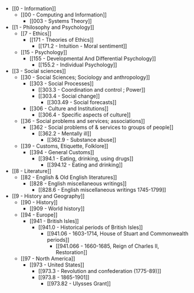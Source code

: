 - [[0 - Information]]
	- [[00 - Computing and Information]]
		- [[003 - Systems Theory]]
- [[1 - Philosophy and Psychology]]
	- [[7 - Ethics]]
		- [[171 - Theories of Ethics]]
			- [[171.2 - Intuition - Moral sentiment]]
	- [[15 - Psychology]]
		- [[155 - Developmental And Differential Psychology]]
			- [[155.2 - Individual Psychology]]
- [[3 - Social sciences]]
	- [[30 - Social Sciences; Sociology and anthropology]]
		- [[303 - Social Processes]]
			- [[303.3 - Coordination and control ; Power]]
			- [[303.4 - Social change]]
				- [[303.49 - Social forecasts]]
		- [[306 - Culture and Institutions]]
			- [[306.4 - Specific aspects of culture]]
	- [[36 - Social problems and services; associations]]
		- [[362 - Social problems of & services to groups of people]]
			- [[362.2 - Mentally ill]]
				- [[362.9 - Substance abuse]]
	- [[39 - Customs, Etiquette, Folklore]]
		- [[394 - General Customs]]
			- [[394.1 - Eating, drinking, using drugs]]
				- [[394.12 - Eating and drinking]]
- [[8 - Literature]]
	- [[82 - English & Old English literatures]]
		- [[828 - English miscellaneous writings]]
			- [[828.6 - English miscellaneous writings 1745-1799]]
- [[9 - History and Geography]]
	- [[90 - History]]
		- [[909 - World history]]
	- [[94 - Europe]]
		- [[941 - British Isles]]
			- [[941.0 - Historical periods of British Isles]]
				- [[941.06 - 1603-1714, House of Stuart and Commonwealth periods]]
					- [[941.066 - 1660-1685, Reign of Charles II, Restoration]]
	- [[97 - North America]]
		- [[973 - United States]]
			- [[973.3 - Revolution and confederation (1775-89)]]
			- [[973.8 - 1865-1901]]
				- [[973.82 - Ulysses Grant]]